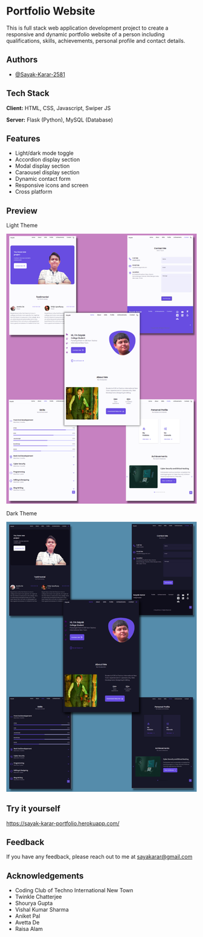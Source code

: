 
# Portfolio Website

This is full stack web application development project to create a responsive and dynamic portfolio website of a person including qualifications, skills, achievements, personal profile and contact details.


## Authors

- [@Sayak-Karar-2581](https://www.github.com/Sayak-Karar-2581)

  
## Tech Stack

**Client:** HTML, CSS, Javascript, Swiper JS 

**Server:** Flask (Python), MySQL (Database)

  
## Features

- Light/dark mode toggle
- Accordion display section
- Modal display section
- Caraousel display section
- Dynamic contact form
- Responsive icons and screen
- Cross platform

  
## Preview

Light Theme

![Light Theme](static/img/preview1.png)

Dark Theme

![Dark Theme](static/img/preview2.png)

  
## Try it yourself

https://sayak-karar-portfolio.herokuapp.com/

  
## Feedback

If you have any feedback, please reach out to me at sayakarar@gmail.com

  
## Acknowledgements

 - Coding Club of Techno International New Town
 - Twinkle Chatterjee
 - Shourya Gupta
 - Vishal Kumar Sharma
 - Aniket Pal
 - Avetta De
 - Raisa Alam

  